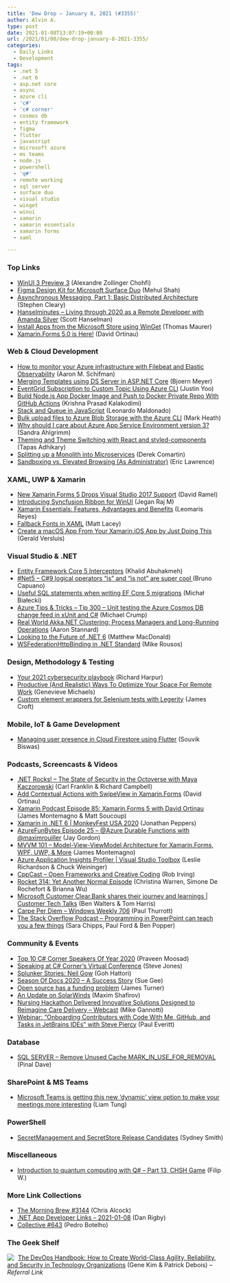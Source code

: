 ```yaml
---
title: 'Dew Drop – January 8, 2021 (#3355)'
author: Alvin A.
type: post
date: 2021-01-08T13:07:19+00:00
url: /2021/01/08/dew-drop-january-8-2021-3355/
categories:
  - Daily Links
  - Development
tags:
  - .net 5
  - .net 6
  - asp.net core
  - async
  - azure cli
  - 'c#'
  - 'c# corner'
  - cosmos db
  - entity framework
  - figma
  - flutter
  - javascript
  - microsoft azure
  - ms teams
  - node.js
  - powershell
  - 'q#'
  - remote working
  - sql server
  - surface duo
  - visual studio
  - winget
  - winui
  - xamarin
  - xamarin essentials
  - xamarin forms
  - xaml

---
```

### <a name="top"></a>Top Links

  * <a href="https://devblogs.microsoft.com/pax-windows/winui-3-preview-3/?WT.mc_id=DOP-MVP-4025064" target="_blank" rel="noopener">WinUI 3 Preview 3</a> (Alexandre Zollinger Chohfi)
  * <a href="https://devblogs.microsoft.com/surface-duo/figma-design-kit-preview/?WT.mc_id=DOP-MVP-4025064" target="_blank" rel="noopener">Figma Design Kit for Microsoft Surface Duo</a> (Mehul Shah)
  * <a href="https://blog.stephencleary.com/2021/01/asynchronous-messaging-1-basic-distributed-architecture.html" target="_blank" rel="noopener">Asynchronous Messaging, Part 1: Basic Distributed Architecture</a> (Stephen Cleary)
  * <a href="https://hanselminutes.simplecast.com/episodes/living-through-2020-as-a-remote-developer-with-amanda-silver-28t79VXg" target="_blank" rel="noopener">Hanselminutes &#8211; Living through 2020 as a Remote Developer with Amanda Silver</a> (Scott Hanselman)
  * <a href="https://www.thomasmaurer.ch/2021/01/install-apps-from-the-microsoft-store-using-winget/" target="_blank" rel="noopener">Install Apps from the Microsoft Store using WinGet</a> (Thomas Maurer)
  * <a href="https://devblogs.microsoft.com/xamarin/xamarin-forms-5-0-is-here/?WT.mc_id=DOP-MVP-4025064" target="_blank" rel="noopener">Xamarin.Forms 5.0 is Here!</a> (David Ortinau)



### <a name="web"></a>Web & Cloud Development

  * <a href="https://cloudblogs.microsoft.com/opensource/2021/01/07/how-to-monitor-azure-infrastructure-filebeat-elastic-observability/?WT.mc_id=DOP-MVP-4025064" target="_blank" rel="noopener">How to monitor your Azure infrastructure with Filebeat and Elastic Observability</a> (Aaron M. Schifman)
  * <a href="https://www.textcontrol.com/blog/2021/01/07/merging-templates-using-ds-server-in-aspnet-core/" target="_blank" rel="noopener">Merging Templates using DS Server in ASP.NET Core</a> (Bjoern Meyer)
  * <a href="https://dev.to/azure/eventgrid-subscription-to-custom-topic-using-azure-cli-130b" target="_blank" rel="noopener">EventGrid Subscription to Custom Topic Using Azure CLI</a> (Justin Yoo)
  * <a href="https://dzone.com/articles/deploy-first-nodejs-app" target="_blank" rel="noopener">Build Node.js App Docker Image and Push to Docker Private Repo With GitHub Actions</a> (Krishna Prasad Kalakodimi)
  * <a href="https://www.telerik.com/blogs/stack-queue-javascript" target="_blank" rel="noopener">Stack and Queue in JavaScript</a> (Leonardo Maldonado)
  * <a href="https://markheath.net/post/bulk-upload-azure-cli" target="_blank" rel="noopener">Bulk upload files to Azure Blob Storage with the Azure CLI</a> (Mark Heath)
  * <a href="https://dev.to/azure/why-azure-app-service-environment-version-3-2ae1" target="_blank" rel="noopener">Why should I care about Azure App Service Environment version 3?</a> (Sandra Ahlgrimm)
  * <a href="https://css-tricks.com/theming-and-theme-switching-with-react-and-styled-components/" target="_blank" rel="noopener">Theming and Theme Switching with React and styled-components</a> (Tapas Adhikary)
  * <a href="https://codeopinion.com/splitting-up-a-monolith-into-microservices/?utm_source=rss&utm_medium=rss&utm_campaign=splitting-up-a-monolith-into-microservices" target="_blank" rel="noopener">Splitting up a Monolith into Microservices</a> (Derek Comartin)
  * <a href="https://textslashplain.com/2021/01/07/sandboxing-vs-elevated-browsing-as-administrator/" target="_blank" rel="noopener">Sandboxing vs. Elevated Browsing (As Administrator)</a> (Eric Lawrence)



### <a name="silverlight"></a>XAML, UWP & Xamarin

  * <a href="https://visualstudiomagazine.com/articles/2021/01/07/xamarin-forms-5.aspx" target="_blank" rel="noopener">New Xamarin.Forms 5 Drops Visual Studio 2017 Support</a> (David Ramel)
  * <a href="https://www.syncfusion.com/blogs/post/introducing-syncfusion-ribbon-for-winui.aspx" target="_blank" rel="noopener">Introducing Syncfusion Ribbon for WinUI</a> (Jegan Raj M)
  * <a href="https://www.telerik.com/blogs/xamarin-essentials-features-advantages-benefits" target="_blank" rel="noopener">Xamarin Essentials: Features, Advantages and Benefits</a> (Leomaris Reyes)
  * <a href="http://feedproxy.google.com/~r/MattLacey/~3/jbpzeQG2c3I/fallback-fonts-in-xaml.html" target="_blank" rel="noopener">Fallback Fonts in XAML</a> (Matt Lacey)
  * <a href="https://www.youtube.com/watch?v=IqeRPm197C4" target="_blank" rel="noopener">Create a macOS App From Your Xamarin.iOS App by Just Doing This </a> (Gerald Versluis)



### <a name="dotnet"></a>Visual Studio & .NET

  * <a href="https://khalidabuhakmeh.com/entity-framework-core-5-interceptors" target="_blank" rel="noopener">Entity Framework Core 5 Interceptors</a> (Khalid Abuhakmeh)
  * <a href="http://feedproxy.google.com/~r/elbruno/~3/969lve-MObk/" target="_blank" rel="noopener">#Net5 – C#9 logical operators “is” and “is not” are super cool </a> (Bruno Capuano)
  * <a href="https://www.michalbialecki.com/2021/01/07/useful-sql-statements-when-writing-ef-core-5-migrations/?utm_source=rss&utm_medium=rss&utm_campaign=useful-sql-statements-when-writing-ef-core-5-migrations" target="_blank" rel="noopener">Useful SQL statements when writing EF Core 5 migrations</a> (Michał Białecki)
  * <a href="https://microsoft.github.io/AzureTipsAndTricks/blog/tip300.html" target="_blank" rel="noopener">Azure Tips & Tricks &#8211; Tip 300 &#8211; Unit testing the Azure Cosmos DB change feed in xUnit and C#</a> (Michael Crump)
  * <a href="https://petabridge.com/blog/akkadotnet-clusters-sagas/" target="_blank" rel="noopener">Real World Akka.NET Clustering: Process Managers and Long-Running Operations</a> (Aaron Stannard)
  * <a href="https://medium.com/young-coder/looking-to-the-future-of-net-6-b294683a2a6d?source=rss----d3d5cbdde463---4" target="_blank" rel="noopener">Looking to the Future of .NET 6</a> (Matthew MacDonald)
  * <a href="https://devblogs.microsoft.com/dotnet/wsfederationhttpbinding-in-net-standard-wcf/?WT.mc_id=DOP-MVP-4025064" target="_blank" rel="noopener">WSFederationHttpBinding in .NET Standard</a> (Mike Rousos)



### <a name="design"></a>Design, Methodology & Testing

  * <a href="https://www.pluralsight.com/blog/security-professional/cybersecurity-playbook-2021" target="_blank" rel="noopener">Your 2021 cybersecurity playbook</a> (Richard Harpur)
  * <a href="https://blog.trello.com/optimize-space-for-remote-work" target="_blank" rel="noopener">Productive (And Realistic) Ways To Optimize Your Space For Remote Work</a> (Genevieve Michaels)
  * <a href="https://www.jamescroft.co.uk/custom-element-wrappers-for-selenium-tests-with-legerity/" target="_blank" rel="noopener">Custom element wrappers for Selenium tests with Legerity</a> (James Croft)



### <a name="mobile"></a>Mobile, IoT & Game Development

  * <a href="https://medium.com/flutter-community/managing-user-presence-in-cloud-firestore-using-flutter-7cad50a5e3db?source=rss----86fb29d7cc6a---4" target="_blank" rel="noopener">Managing user presence in Cloud Firestore using Flutter</a> (Souvik Biswas)



### <a name="podcasts"></a>Podcasts, Screencasts & Videos

  * <a href="http://www.dotnetrocks.com/default.aspx?ShowNum=1721" target="_blank" rel="noopener">.NET Rocks! &#8211; The State of Security in the Octoverse with Maya Kaczorowski</a> (Carl Franklin & Richard Campbell)
  * <a href="http://www.youtube.com/watch?v=v0FUV_X5PTs" target="_blank" rel="noopener">Add Contextual Actions with SwipeView in Xamarin.Forms</a> (David Ortinau)
  * <a href="https://www.xamarinpodcast.com/85" target="_blank" rel="noopener">Xamarin Podcast Episode 85: Xamarin.Forms 5 with David Ortinau</a> (James Montemagno & Matt Soucoup)
  * <a href="http://www.youtube.com/watch?v=xGIkGX2FXPE" target="_blank" rel="noopener">Xamarin in .NET 6 | MonkeyFest USA 2020</a> (Jonathan Peppers)
  * <a href="https://dev.to/azure/azurefunbytes-episode-25-azure-durable-functions-with-maximrouiller-ppo" target="_blank" rel="noopener">AzureFunBytes Episode 25 &#8211; @Azure Durable Functions with @maximrouiller</a> (Jay Gordon)
  * <a href="https://www.youtube.com/watch?v=Pso1MeX_HvI" target="_blank" rel="noopener">MVVM 101 &#8211; Model-View-ViewModel Architecture for Xamarin.Forms, WPF, UWP, & More</a> (James Montemagno)
  * <a href="https://channel9.msdn.com/Shows/Visual-Studio-Toolbox/Azure-Application-Insights-Profiler?WT.mc_id=DOP-MVP-4025064" target="_blank" rel="noopener">Azure Application Insights Profiler | Visual Studio Toolbox</a> (Leslie Richardson & Chuck Weininger)
  * <a href="https://cppcast.libsyn.com/open-frameworks-and-creative-coding" target="_blank" rel="noopener">CppCast &#8211; Open Frameworks and Creative Coding</a> (Rob Irving)
  * <a href="http://relay.fm/rocket/314" target="_blank" rel="noopener">Rocket 314: Yet Another Normal Episode</a> (Christina Warren, Simone De Rochefort & Brianna Wu)
  * <a href="https://channel9.msdn.com/Shows/Customer-Tech-Talks/Microsoft-Customer-ClearBank-shares-their-journey-and-learnings?WT.mc_id=DOP-MVP-4025064" target="_blank" rel="noopener">Microsoft Customer Clear.Bank shares their journey and learnings | Customer Tech Talks</a> (Ben Walters & Tom Harris)
  * <a href="https://www.thurrott.com/podcasts/windows-weekly/245967/carpe-per-diem-windows-weekly-706?utm_source=rss&utm_medium=rss&utm_campaign=carpe-per-diem-windows-weekly-706" target="_blank" rel="noopener">Carpe Per Diem – Windows Weekly 706</a> (Paul Thurrott)
  * <a href="https://the-stack-overflow-podcast.simplecast.com/episodes/id-like-to-order-a-schema-please-DknFQb83" target="_blank" rel="noopener">The Stack Overflow Podcast &#8211; Programming in PowerPoint can teach you a few things</a> (Sara Chipps, Paul Ford & Ben Popper)



### <a name="events"></a>Community & Events

  * <a href="https://www.c-sharpcorner.com/article/top-10-c-sharp-corner-speakers-of-year-2020/" target="_blank" rel="noopener">Top 10 C# Corner Speakers Of Year 2020</a> (Praveen Moosad)
  * <a href="https://www.sqlservercentral.com/blogs/speaking-at-c-corners-virtual-conference" target="_blank" rel="noopener">Speaking at C# Corner’s Virtual Conference</a> (Steve Jones)
  * <a href="https://www.splunk.com/en_us/blog/splunklife/splunker-stories-neil-gow.html" target="_blank" rel="noopener">Splunker Stories: Neil Gow</a> (Goh Hattori)
  * <a href="http://www.i-programmer.info/news/136-open-source/14264-season-of-doc-2020-.html" target="_blank" rel="noopener">Season Of Docs 2020 &#8211; A Success Story</a> (Sue Gee)
  * <a href="https://stackoverflow.blog/2021/01/07/open-source-has-a-funding-problem/" target="_blank" rel="noopener">Open source has a funding problem</a> (James Turner)
  * <a href="https://blog.jetbrains.com/blog/2021/01/07/an-update-on-solarwinds/" target="_blank" rel="noopener">An Update on SolarWinds</a> (Maxim Shafirov)
  * <a href="https://techcommunity.microsoft.com/t5/healthcare-and-life-sciences/nursing-hackathon-delivered-innovative-solutions-designed-to/ba-p/2041562?WT.mc_id=DOP-MVP-4025064" target="_blank" rel="noopener">Nursing Hackathon Delivered Innovative Solutions Designed to Reimagine Care Delivery &#8211; Webcast</a> (Mike Gannotti)
  * <a href="https://blog.jetbrains.com/pycharm/2021/01/webinar-onboarding-contributors-with-code-with-me-github-and-tasks-in-jetbrains-ides-with-steve-piercy/" target="_blank" rel="noopener">Webinar: “Onboarding Contributors with Code With Me, GitHub, and Tasks in JetBrains IDEs” with Steve Piercy</a> (Paul Everitt)



### <a name="sql"></a>Database

  * <a href="https://blog.sqlauthority.com/2021/01/08/sql-server-remove-unused-cache-mark_in_use_for_removal/?utm_source=rss&utm_medium=rss&utm_campaign=sql-server-remove-unused-cache-mark_in_use_for_removal" target="_blank" rel="noopener">SQL SERVER – Remove Unused Cache MARK_IN_USE_FOR_REMOVAL</a> (Pinal Dave)



### <a name="sp"></a>SharePoint & MS Teams

  * <a href="https://www.zdnet.com/article/microsoft-teams-is-getting-this-new-dynamic-view-option-to-make-your-meetings-more-interesting/#ftag=RSSbaffb68" target="_blank" rel="noopener">Microsoft Teams is getting this new &#8216;dynamic&#8217; view option to make your meetings more interesting</a> (Liam Tung)



### <a name="ps"></a>PowerShell

  * <a href="https://devblogs.microsoft.com/powershell/secretmanagement-and-secretstore-release-candidates/?WT.mc_id=DOP-MVP-4025064" target="_blank" rel="noopener">SecretManagement and SecretStore Release Candidates</a> (Sydney Smith)



### <a name="misc"></a>Miscellaneous

  * <a href="https://www.strathweb.com/2021/01/introduction-to-quantum-computing-with-q-part-13-chsh-game/" target="_blank" rel="noopener">Introduction to quantum computing with Q# – Part 13, CHSH Game</a> (Filip W.)



### <a name="links"></a>More Link Collections

  * <a href="http://feedproxy.google.com/~r/ReflectivePerspective/~3/oB57oSCfbDA/" target="_blank" rel="noopener">The Morning Brew #3144</a> (Chris Alcock)
  * <a href="https://links.danrigby.com/2021/01/app-developer-links-2021-01-08/" target="_blank" rel="noopener">.NET App Developer Links &#8211; 2021-01-08</a> (Dan Rigby)
  * <a href="http://feedproxy.google.com/~r/tympanus/~3/4LXC2DpHmG4/" target="_blank" rel="noopener">Collective #643</a> (Pedro Botelho)



### <a name="shelf"></a>The Geek Shelf

<a href="https://www.amazon.com/dp/1942788002/?tag=amavin-20" target="_blank" rel="noopener"><img decoding="async" align="left" style="margin: 0px 5px 0px 0px; border: 0px currentcolor; border-image: none; float: left; display: inline; background-image: none;" src="https://m.media-amazon.com/images/I/51Z6uQ57ilL._SS135_.jpg" border="0" /></a>&nbsp;<a href="https://www.amazon.com/dp/1942788002/?tag=amavin-20" target="_blank" rel="noopener">The DevOps Handbook: How to Create World-Class Agility, Reliability, and Security in Technology Organizations</a> (Gene Kim & Patrick Debois) _&#8211; Referral Link_